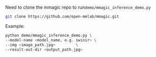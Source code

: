 Need to clone the mmagic repo to run`demo/mmagic_inference_demo.py`

```bash
git clone https://github.com/open-mmlab/mmagic.git
```
Example:

```bash
python demo/mmagic_inference_demo.py \
--model-name <model_name, e.g. swinir> \
--img <image_path.jpg>         \
--result-out-dir <output_path.jpg>
```